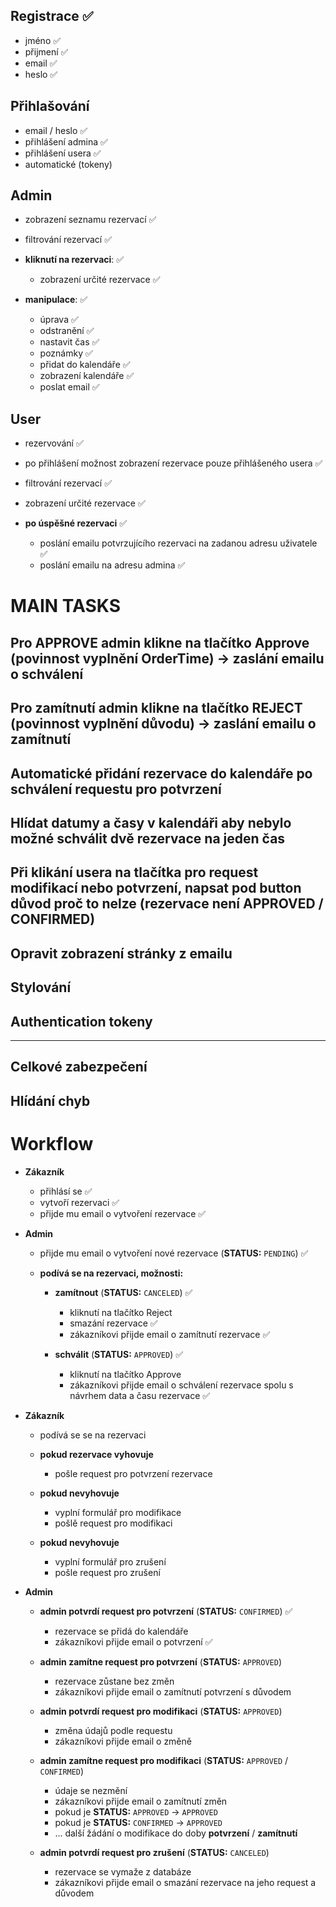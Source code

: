 ## Registrace ✅
- jméno ✅
- přijmení ✅
- email ✅
- heslo ✅
## Přihlašování
- email / heslo ✅
- přihlášení admina ✅
- přihlášení usera ✅
- automatické (tokeny)
## Admin
- zobrazení seznamu rezervací ✅
- filtrování rezervací ✅


- **kliknutí na rezervaci**: ✅
    - zobrazení určité rezervace ✅


- **manipulace**: ✅
    - úprava ✅
    - odstranění ✅
    - nastavit čas ✅
    - poznámky ✅
    - přidat do kalendáře ✅
    - zobrazení kalendáře ✅
    - poslat email ✅


## User
- rezervování ✅
- po přihlášení možnost zobrazení rezervace pouze přihlášeného usera ✅
- filtrování rezervací ✅
- zobrazení určité rezervace ✅


- **po úspěšné rezervaci** ✅
    - poslání emailu potvrzujícího rezervaci na zadanou adresu uživatele ✅
    - poslání emailu na adresu admina ✅

  

# MAIN TASKS

## Pro APPROVE admin klikne na tlačítko Approve (povinnost vyplnění OrderTime) -> zaslání emailu o schválení
## Pro zamítnutí admin klikne na tlačítko REJECT (povinnost vyplnění důvodu) -> zaslání emailu o zamítnutí

## Automatické přidání rezervace do kalendáře po schválení requestu pro potvrzení
## Hlídat datumy a časy v kalendáři aby nebylo možné schválit dvě rezervace na jeden čas

## Při klikání usera na tlačítka pro request modifikací nebo potvrzení, napsat pod button důvod proč to nelze (rezervace není APPROVED / CONFIRMED)

## Opravit zobrazení stránky z emailu
## Stylování
## Authentication tokeny

---

## Celkové zabezpečení
## Hlídání chyb


# Workflow

- **Zákazník**
  - přihlásí se ✅
  - vytvoří rezervaci ✅
  - přijde mu email o vytvoření rezervace ✅

- **Admin**
  - přijde mu email o vytvoření nové rezervace (**STATUS:** `PENDING`) ✅
  
  - **podívá se na rezervaci, možnosti:**
    - **zamítnout** (**STATUS:** `CANCELED`) ✅
      - kliknutí na tlačítko Reject
      - smazání rezervace ✅
      - zákazníkovi přijde email o zamítnutí rezervace ✅

    - **schválit** (**STATUS:** `APPROVED`) ✅
      - kliknutí na tlačítko Approve
      - zákazníkovi přijde email o schválení rezervace spolu s návrhem data a času rezervace ✅

- **Zákazník**
  - podívá se se na rezervaci 
  - **pokud rezervace vyhovuje**
    - pošle request pro potvrzení rezervace

  - **pokud nevyhovuje**
    - vyplní formulář pro modifikace
    - pošlě request pro modifikaci

  - **pokud nevyhovuje**
    - vyplní formulář pro zrušení
    - pošle request pro zrušení

- **Admin**
  - **admin potvrdí request pro potvrzení** (**STATUS:** `CONFIRMED`) ✅
    - rezervace se přidá do kalendáře
    - zákazníkovi přijde email o potvrzení ✅

  - **admin zamítne request pro potvrzení** (**STATUS:** `APPROVED`)
    - rezervace zůstane bez změn
    - zákazníkovi přijde email o zamítnutí potvrzení s důvodem

  - **admin potvrdí request pro modifikaci** (**STATUS:** `APPROVED`)
    - změna údajů podle requestu
    - zákazníkovi přijde email o změně
  
  - **admin zamítne request pro modifikaci** (**STATUS:** `APPROVED` / `CONFIRMED`)
    - údaje se nezmění
    - zákazníkovi přijde email o zamítnutí změn
    - pokud je **STATUS:** `APPROVED` -> `APPROVED`
    - pokud je **STATUS:** `CONFIRMED` -> `APPROVED`
    - ... další žádání o modifikace do doby **potvrzení** / **zamítnutí**

  - **admin potvrdí request pro zrušení** (**STATUS:** `CANCELED`)
    - rezervace se vymaže z databáze
    - zákazníkovi přijde email o smazání rezervace na jeho request a důvodem